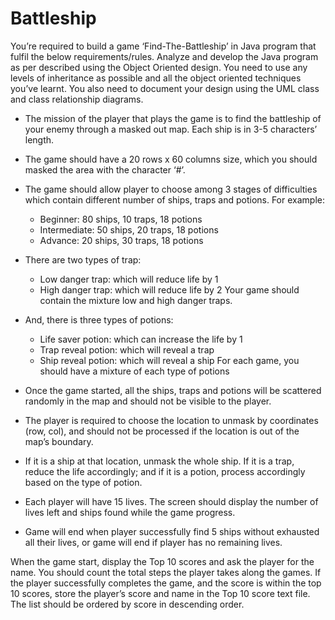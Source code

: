 # Battleship

You’re required to build a game ‘Find-The-Battleship’ in Java program that fulfil the below requirements/rules. Analyze and develop the Java program as per described using the Object Oriented design. You need to use any levels of inheritance as possible and all the object oriented techniques you’ve learnt. You also need to document your design using the UML class and class relationship diagrams.

- The mission of the player that plays the game is to find the battleship of your enemy through a masked out map. Each ship is in 3-5 characters’ length.

- The game should have a 20 rows x 60 columns size, which you should masked the area with the character ‘#’.

- The game should allow player to choose among 3 stages of difficulties which contain different number of ships, traps and potions. For example:
    - Beginner: 80 ships, 10 traps, 18 potions
    - Intermediate: 50 ships, 20 traps, 18 potions
    - Advance: 20 ships, 30 traps, 18 potions

- There are two types of trap: 
    - Low danger trap: which will reduce life by 1
    - High danger trap: which will reduce life by 2
    Your game should contain the mixture low and high danger traps.

- And, there is three types of potions:
    - Life saver potion: which can increase the life by 1
    - Trap reveal potion: which will reveal a trap
    - Ship reveal potion: which will reveal a ship
    For each game, you should have a mixture of each type of potions

- Once the game started, all the ships, traps and potions will be scattered randomly in the map and should not be visible to the player.

- The player is required to choose the location to unmask by coordinates (row, col), and should not be processed if the location is out of the map’s boundary.

- If it is a ship at that location, unmask the whole ship. If it is a trap, reduce the life accordingly; and if it is a potion, process accordingly based on the type of potion.

- Each player will have 15 lives. The screen should display the number of lives left and ships found while the game progress.

- Game will end when player successfully find 5 ships without exhausted all their lives, or game will end if player has no remaining lives.

When the game start, display the Top 10 scores and ask the player for the name. You should count the total steps the player takes along the games. If the player successfully completes the game, and the score is within the top 10 scores, store the player’s score and name in the Top 10 score text file. The list should be ordered by score in descending order.
